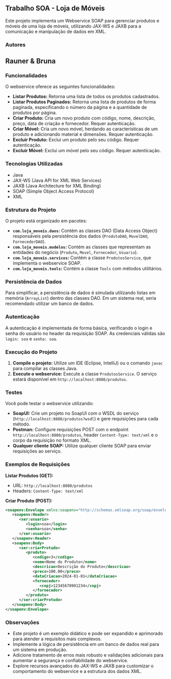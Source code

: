## Trabalho SOA - Loja de Móveis

Este projeto implementa um Webservice SOAP para gerenciar produtos e móveis de uma loja de móveis, utilizando JAX-WS e JAXB para a comunicação e manipulação de dados em XML.
### Autores

## Rauner & Bruna

### Funcionalidades

O webservice oferece as seguintes funcionalidades:

- **Listar Produtos:** Retorna uma lista de todos os produtos cadastrados.
- **Listar Produtos Paginados:** Retorna uma lista de produtos de forma paginada, especificando o número da página e a quantidade de produtos por página.
- **Criar Produto:** Cria um novo produto com código, nome, descrição, preço, data de criação e fornecedor. Requer autenticação.
- **Criar Móvel:** Cria um novo móvel, herdando as características de um produto e adicionando material e dimensões. Requer autenticação.
- **Excluir Produto:** Exclui um produto pelo seu código. Requer autenticação.
- **Excluir Móvel:** Exclui um móvel pelo seu código. Requer autenticação.

### Tecnologias Utilizadas

- Java
- JAX-WS (Java API for XML Web Services)
- JAXB (Java Architecture for XML Binding)
- SOAP (Simple Object Access Protocol)
- XML

### Estrutura do Projeto

O projeto está organizado em pacotes:

- **`com.loja_moveis.daos`:** Contém as classes DAO (Data Access Object) responsáveis pela persistência dos dados (`ProdutoDAO`, `MovelDAO`, `FornecedorDAO`).
- **`com.loja_moveis.modelos`:** Contém as classes que representam as entidades do negócio (`Produto`, `Movel`, `Fornecedor`, `Usuario`).
- **`com.loja_moveis.servicos`:** Contém a classe `ProdutosService`, que implementa o webservice SOAP.
- **`com.loja_moveis.tools`:** Contém a classe `Tools` com métodos utilitários.

### Persistência de Dados

Para simplificar, a persistência de dados é simulada utilizando listas em memória (`ArrayList`) dentro das classes DAO. Em um sistema real, seria recomendado utilizar um banco de dados.

### Autenticação

A autenticação é implementada de forma básica, verificando o login e senha do usuário no header da requisição SOAP. As credenciais válidas são `login: soa` e `senha: soa`.

### Execução do Projeto

1. **Compile o projeto:** Utilize um IDE (Eclipse, IntelliJ) ou o comando `javac` para compilar as classes Java.
2. **Execute o webservice:** Execute a classe `ProdutosService`. O serviço estará disponível em `http://localhost:8080/produtos`.

### Testes

Você pode testar o webservice utilizando:

- **SoapUI:** Crie um projeto no SoapUI com o WSDL do serviço (`http://localhost:8080/produtos?wsdl`) e gere requisições para cada método.
- **Postman:** Configure requisições POST com o endpoint `http://localhost:8080/produtos`, header `Content-Type: text/xml` e o corpo da requisição no formato XML. 
- **Qualquer cliente SOAP:** Utilize qualquer cliente SOAP para enviar requisições ao serviço.

### Exemplos de Requisições

**Listar Produtos (GET):**

- URL: `http://localhost:8080/produtos`
- Headers: `Content-Type: text/xml`

**Criar Produto (POST):**

```xml
<soapenv:Envelope xmlns:soapenv="http://schemas.xmlsoap.org/soap/envelope/" xmlns:ser="http://servicos.loja_moveis.com/">
   <soapenv:Header>
      <ser:usuario>
         <login>soa</login>
         <senha>soa</senha>
      </ser:usuario>
   </soapenv:Header>
   <soapenv:Body>
      <ser:criarProtudo>
         <produto>
            <codigo>3</codigo>
            <nome>Nome do Produto</nome>
            <descricao>Descrição do Produto</descricao>
            <preco>100.00</preco>
            <dataCriacao>2024-01-01</dataCriacao>
            <fornecedor>
               <cnpj>12345678901234</cnpj>
            </fornecedor>
         </produto>
      </ser:criarProtudo>
   </soapenv:Body>
</soapenv:Envelope>
```

### Observações

- Este projeto é um exemplo didático e pode ser expandido e aprimorado para atender a requisitos mais complexos.
- Implemente a lógica de persistência em um banco de dados real para um sistema em produção.
- Adicione tratamento de erros mais robusto e validações adicionais para aumentar a segurança e confiabilidade do webservice.
- Explore recursos avançados do JAX-WS e JAXB para customizar o comportamento do webservice e a estrutura dos dados XML.
